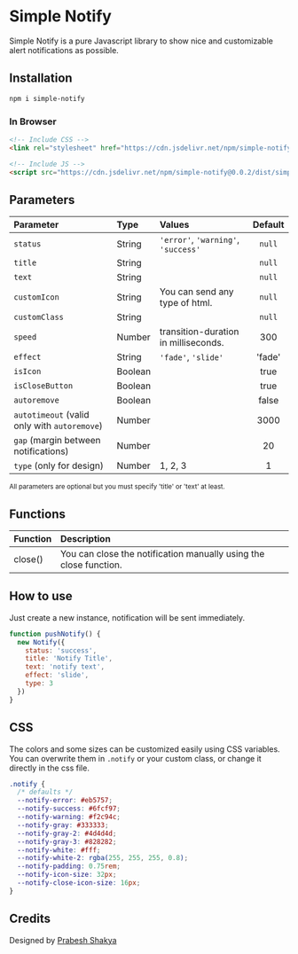 # Simple Notify

Simple Notify is a pure Javascript library to show nice and customizable alert notifications as possible.

## Installation

```bash
npm i simple-notify
```

### In Browser

```html
<!-- Include CSS -->
<link rel="stylesheet" href="https://cdn.jsdelivr.net/npm/simple-notify@0.0.2/dist/simple-notify.min.css" />

<!-- Include JS -->
<script src="https://cdn.jsdelivr.net/npm/simple-notify@0.0.2/dist/simple-notify.min.js"></script>
```

## Parameters

| Parameter                                    | Type    | Values                               | Default |
| :------------------------------------------- | :------ | :----------------------------------- | :-----: |
| `status`                                     | String  | `'error'`, `'warning'`, `'success'`  | `null`  |
| `title`                                      | String  |                                      | `null`  |
| `text`                                       | String  |                                      | `null`  |
| `customIcon`                                 | String  | You can send any type of html.       | `null`  |
| `customClass`                                | String  |                                      | `null`  |
| `speed`                                      | Number  | transition-duration in milliseconds. |   300   |
| `effect`                                     | String  | `'fade'`, `'slide'`                  | 'fade'  |
| `isIcon`                                     | Boolean |                                      |  true   |
| `isCloseButton`                              | Boolean |                                      |  true   |
| `autoremove`                                 | Boolean |                                      |  false  |
| `autotimeout` (valid only with `autoremove`) | Number  |                                      |  3000   |
| `gap` (margin between notifications)         | Number  |                                      |   20    |
| `type` (only for design)                     | Number  | 1, 2, 3                              |    1    |

<sub>All parameters are optional but you must specify 'title' or 'text' at least.</sub>

## Functions

| Function | Description                                                       |
| :------- | :---------------------------------------------------------------- |
| close()  | You can close the notification manually using the close function. |

## How to use

Just create a new instance, notification will be sent immediately.

```js
function pushNotify() {
  new Notify({
    status: 'success',
    title: 'Notify Title',
    text: 'notify text',
    effect: 'slide',
    type: 3
  })
}
```

## CSS

The colors and some sizes can be customized easily using CSS variables. You can overwrite them in `.notify` or your custom class, or change it directly in the css file.

```css
.notify {
  /* defaults */
  --notify-error: #eb5757;
  --notify-success: #6fcf97;
  --notify-warning: #f2c94c;
  --notify-gray: #333333;
  --notify-gray-2: #4d4d4d;
  --notify-gray-3: #828282;
  --notify-white: #fff;
  --notify-white-2: rgba(255, 255, 255, 0.8);
  --notify-padding: 0.75rem;
  --notify-icon-size: 32px;
  --notify-close-icon-size: 16px;
}
```

## Credits

Designed by [Prabesh Shakya](https://www.figma.com/@prabesh)
